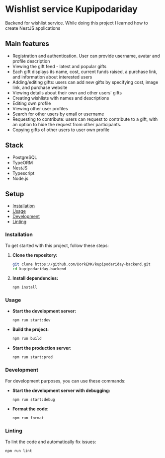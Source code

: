 # Wishlist service Kupipodariday

Backend for wishlist service.
While doing this project I learned how to create NestJS applications

## Main features
- Registration and authentication. User can provide username, avatar and profile description
- Viewing the gift feed - latest and popular gifts
- Each gift displays its name, cost, current funds raised, a purchase link, and information about interested users
- Adding/editing gifts: users can add new gifts by specifying cost, image link, and purchase website
- Viewing details about their own and other users' gifts
- Creating wishlists with names and descriptions
- Editing own profile
- Viewing other user profiles
- Search for other users by email or username
- Requesting to contribute: users can request to contribute to a gift, with an option to hide the request from other participants.
- Copying gifts of other users to user own profile

## Stack
- PostgreSQL
- TypeORM
- NestJS
- Typescript 
- Node.js

## Setup

- [Installation](#installation)
- [Usage](#usage)
- [Development](#development)
- [Linting](#linting)

### Installation

To get started with this project, follow these steps:

1. **Clone the repository:**

   ```bash
   git clone https://github.com/DorkEMK/kupipodariday-backend.git
   cd kupipodariday-backend

2. **Install dependencies:**

   ```bash
   npm install

### Usage


- **Start the development server:**

  ```bash
  npm run start:dev


- **Build the project:**

  ```bash
  npm run build

- **Start the production server:**

  ```bash
  npm run start:prod


### Development

For development purposes, you can use these commands:

- **Start the development server with debugging:**

  ```bash
  npm run start:debug


- **Format the code:**

  ```bash
  npm run format


### Linting

To lint the code and automatically fix issues:

```bash
npm run lint

